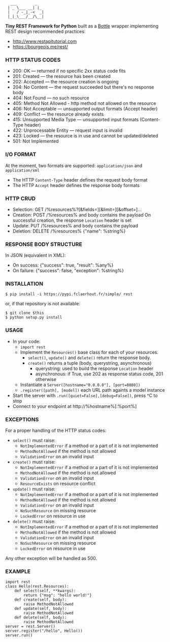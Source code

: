 	  ___        _
	 | _ \___ __| |_
	 |   / -_|_-<  _|
	 |_|_\___/__/\__|

**Tiny REST Framework for Python**
built as a [Bottle](http://bottlepy.org/docs/dev/index.html) wrapper implementing REST design recommended practices:
  * http://www.restapitutorial.com
  * https://bourgeois.me/rest/

### HTTP STATUS CODES

  * 200: OK — returned if no specific 2xx status code fits
  * 201: Created — the resource has been created
  * 202: Accepted — the resource creation is ongoing
  * 204: No Content — the request succeeded but there's no response body
  * 404: Not Found — no such resource
  * 405: Method Not Allowed - http method not allowed on the resource
  * 406: Not Acceptable — unsupported output formats (Accept header)
  * 409: Conflict — the resource already exists
  * 415: Unsupported Media Type — unsupported input formats (Content-Type header)
  * 422: Unprocessable Entity — request input is invalid
  * 423: Locked — the resource is in use and cannot be updated/deleted
  * 501: Not Implemented

### I/O FORMAT

At the moment, two formats are supported: `application/json` and `application/xml`
  * The HTTP `Content-Type` header defines the request body format
  * The HTTP `Accept` header defines the response body formats

### HTTP CRUD

  * Selection: GET /%resources%?[&fields=][&limit=][&offset=]…
  * Creation:
    POST /%resources% and body contains the payload
    On successful creation, the response `Location` header is set
  * Update: PUT /%resources% and body contains the payload
  * Deletion: DELETE /%resources% {"name": %string%}

### RESPONSE BODY STRUCTURE

In JSON (equivalent in XML):
  * On success: {"success": true, "result": %any%}
  * On failure: {"success": false, "exception": %string%}

### INSTALLATION

	$ pip install -i https://pypi.fclaerhout.fr/simple/ rest

or, if that repository is not available:

	$ git clone $this
	$ python setup.py install

### USAGE

  * In your code:
    * `import rest`
    * Implement the `Resources()` base class for each of your resources.
      * `select()`, `update()` and `delete()` return the response body.
      * `create()` returns a tuple (body, querystring, asynchronous)
        * querystring: used to build the response `Location` header
        * asynchronous: if True, use 202 as response status code, 201 otherwise
    * Instantiate a `Server([hostname="0.0.0.0"], [port=8080])`
    * `.register([path], [model])` each URL path againts a model instance
  * Start the server with `.run([quiet=False],[debug=False])`, press ^C to stop
  * Connect to your endpoint at http://%hostname%[:%port%]

### EXCEPTIONS

For a proper handling of the HTTP status codes:

  * `select()` must raise:
    * `NotImplementedError` if a method or a part of it is not implemented
    * `MethodNotAllowed` if the method is not allowed
    * `ValidationError` on an invalid input
  * `create()` must raise:
    * `NotImplementedError` if a method or a part of it is not implemented
    * `MethodNotAllowed` if the method is not allowed
    * `ValidationError` on an invalid input
    * `ResourceExists` on resource conflict
  * `update()` must raise:
    * `NotImplementedError` if a method or a part of it is not implemented
    * `MethodNotAllowed` if the method is not allowed
    * `ValidationError` on an invalid input
    * `NoSuchResource` on missing resource
    * `LockedError` on resource in use
  * `delete()` must raise:
    * `NotImplementedError` if a method or a part of it is not implemented
    * `MethodNotAllowed` if the method is not allowed
    * `ValidationError` on an invalid input
    * `NoSuchResource` on missing resource
    * `LockedError` on resource in use

Any other exception will be handled as 500.

### EXAMPLE

	import rest
	class Hello(rest.Resources):
		def select(self, **kwargs):
			return {"msg": "hello world!"}
		def create(self, body):
			raise MethodNotAllowed
		def update(self, body):
			raise MethodNotAllowed
		def delete(self, body):
			raise MethodNotAllowed
	server = rest.Server()
	server.register("/hello", Hello())
	server.run()
